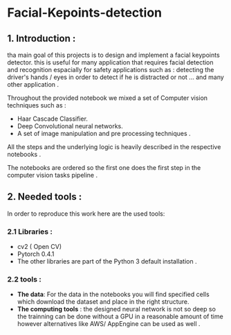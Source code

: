 # Facial-Kepoints-detection
## 1. Introduction :

tha main goal of this projects is to design and implement a facial keypoints detector. this is useful for many application that requires facial detection and recognition espacially for safety applications such as : detecting the driver's hands / eyes in order to detect if he is distracted or not ... and many other application .

Throughout the provided notebook we mixed a set of Computer vision techniques such as :
- Haar Cascade Classifier.
- Deep Convolutional neural networks.
- A set of image manipulation and pre processing techniques .

All the steps and the underlying logic is heavily described in the respective notebooks .

The notebooks are ordered so the first one does the first step in the computer vision tasks pipeline .

## 2. Needed tools :
In order to reproduce this work here are the used tools: 
### 2.1 Libraries : 
- cv2 ( Open CV) 
- Pytorch 0.4.1 
- The other libraries are part of the Python 3 default installation .

### 2.2 tools : 
- **The data**:   For the data in the notebooks you will find specified cells which download the dataset and place in the right structure.
- **The computing tools** : the designed neural network is not so deep so the trainning can be done without a GPU in a reasonable amount of time however alternatives like AWS/ AppEngine can be used as well .

